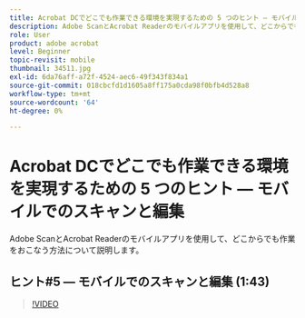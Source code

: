```yaml
---
title: Acrobat DCでどこでも作業できる環境を実現するための 5 つのヒント — モバイルでのスキャンと編集
description: Adobe ScanとAcrobat Readerのモバイルアプリを使用して、どこからでも作業をおこなう方法について説明します
role: User
product: adobe acrobat
level: Beginner
topic-revisit: mobile
thumbnail: 34511.jpg
exl-id: 6da76aff-a72f-4524-aec6-49f343f834a1
source-git-commit: 018cbcfd1d1605a8ff175a0cda98f0bfb4d528a8
workflow-type: tm+mt
source-wordcount: '64'
ht-degree: 0%

---
```


# Acrobat DCでどこでも作業できる環境を実現するための 5 つのヒント — モバイルでのスキャンと編集

Adobe ScanとAcrobat Readerのモバイルアプリを使用して、どこからでも作業をおこなう方法について説明します。

## ヒント#5 — モバイルでのスキャンと編集 (1:43)

>[!VIDEO](https://video.tv.adobe.com/v/34511)
